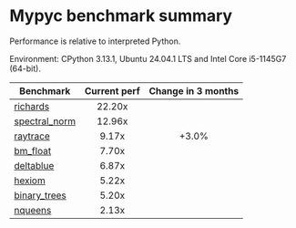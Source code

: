 # Mypyc benchmark summary

Performance is relative to interpreted Python.

Environment: CPython 3.13.1, Ubuntu 24.04.1 LTS and Intel Core i5-1145G7 (64-bit).

| Benchmark | Current perf | Change in 3 months |
| --- | :---: | :---: |
| [richards](benchmarks/richards.md) | 22.20x |  |
| [spectral_norm](benchmarks/spectral_norm.md) | 12.96x |  |
| [raytrace](benchmarks/raytrace.md) | 9.17x | +3.0% |
| [bm_float](benchmarks/bm_float.md) | 7.70x |  |
| [deltablue](benchmarks/deltablue.md) | 6.87x |  |
| [hexiom](benchmarks/hexiom.md) | 5.22x |  |
| [binary_trees](benchmarks/binary_trees.md) | 5.20x |  |
| [nqueens](benchmarks/nqueens.md) | 2.13x |  |
